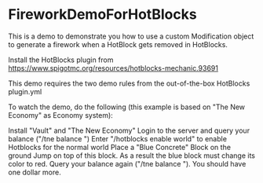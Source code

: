 # FireworkDemoForHotBlocks
This is a demo to demonstrate you how to use a custom Modification object to generate a firework when a HotBlock gets removed in HotBlocks.

Install the HotBlocks plugin from https://www.spigotmc.org/resources/hotblocks-mechanic.93691

This demo requires the two demo rules from the out-of-the-box HotBlocks plugin.yml

To watch the demo, do the following (this example is based on "The New Economy" as Economy system):

Install "Vault" and "The New Economy"
Login to the server and query your balance ("/tne balance ")
Enter "/hotblocks enable world" to enable Hotblocks for the normal world
Place a "Blue Concrete" Block on the ground
Jump on top of this block. As a result the blue block must change its color to red.
Query your balance again ("/tne balance "). You should have one dollar more.
